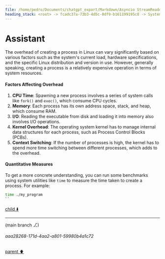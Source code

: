```yaml
---
file: /home/pedro/Documents/chatgpt_export/Markdown/Asyncio StreamReader_Writer_ Deep Dive.md
heading_stack: <root> -> fcadc37a-73b3-4d5c-8df9-b161199195c8 -> System -> b74b0f9d-258d-4711-a53e-a6ef4f3e749e -> System -> aaa2d34c-19b8-4a73-87e5-e89cc52880f1 -> User -> e699cc32-2076-4b5d-98e8-d8c8d270498e -> Assistant -> asyncio StreamReader and StreamWriter: A Deep Dive -> StreamReader -> Basics -> Core Methods -> Use Case -> StreamWriter -> Basics -> Core Methods -> Use Case -> Combining StreamReader and StreamWriter -> Buffering and Flow Control -> Exception Handling -> Backpressure Handling -> Stream Adapters -> Conclusion -> aaa2cf71-b96b-4015-b8df-dadb1288a43a -> User -> 7f748aa6-27c6-4794-ad0d-049b6f2f97d5 -> Assistant
---
```

# Assistant

The overhead of creating a process in Linux can vary significantly based on various factors such as the system's current load, hardware specifications, and the specific Linux distribution and version in use. However, generally speaking, creating a process is a relatively expensive operation in terms of system resources.

#### Factors Affecting Overhead

1. **CPU Time**: Spawning a new process involves a series of system calls like `fork()` and `exec()`, which consume CPU cycles.
2. **Memory**: Each process has its own address space, stack, and heap, which consume RAM.
3. **I/O**: Reading the executable from disk and loading it into memory also involves I/O operations.
4. **Kernel Overhead**: The operating system kernel has to manage internal data structures for each process, such as Process Control Blocks (PCBs).
5. **Context Switching**: If the number of processes is high, the kernel has to spend more time switching between different processes, which adds to the overhead.

#### Quantitative Measures

To get a more concrete understanding, you can run some benchmarks using system utilities like `time` to measure the time taken to create a process. For example:

```bash
time ./my_program
``
```

[child ⬇️](#aaa28268-171d-4aa2-a801-59980b4a1c72)

---

(main branch ⎇)
###### aaa28268-171d-4aa2-a801-59980b4a1c72
[parent ⬆️](#7f748aa6-27c6-4794-ad0d-049b6f2f97d5)
